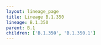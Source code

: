 ```yaml
---
layout: lineage_page
title: Lineage B.1.350
lineage: B.1.350
parent: B.1
children: ['B.1.350', 'B.1.350.1']
---
```

